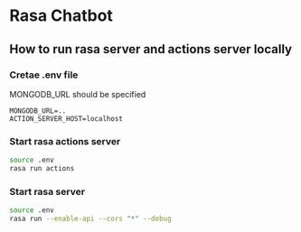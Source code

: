 # Rasa Chatbot

## How to run rasa server and actions server locally

### Cretae .env file

MONGODB_URL should be specified
```
MONGODB_URL=..
ACTION_SERVER_HOST=localhost
```

### Start rasa actions server

```bash
source .env
rasa run actions
```

### Start rasa server

```bash
source .env
rasa run --enable-api --cors "*" --debug
```

